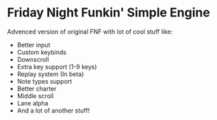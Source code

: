 # Friday Night Funkin' Simple Engine

Advenced version of original FNF with lot of cool stuff like:
- Better input
- Custom keybinds
- Downscroll
- Extra key support (1-9 keys)
- Replay system (In beta)
- Note types support
- Better charter
- Middle scroll
- Lane alpha
- And a lot of another stuff!
